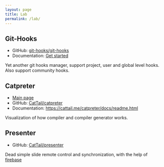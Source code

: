 ```yaml
---
layout: page
title: Lab
permalink: /lab/
---
```


## Git-Hooks

* GitHub: [git-hooks/git-hooks](https://github.com/git-hooks/git-hooks)
* Documentation: [Get started](https://github.com/git-hooks/git-hooks/wiki/Get-Started)

Yet another git hooks manager, support project, user and global level hooks. Also support community hooks.

## Catpreter

* [Main page](http://cattail.github.io/catpreter)
* GitHub: [CatTail/catpreter](https://github.com/cattail/catpreter)
* Documentation: https://cattail.me/catpreter/docs/readme.html

Visualization of how compiler and compiler generator works.

## Presenter

* GitHub: [CatTail/presenter](https://github.com/CatTail/presenter)

Dead simple slide remote control and synchronization, with the help of [firebase](https://www.firebase.com/)
